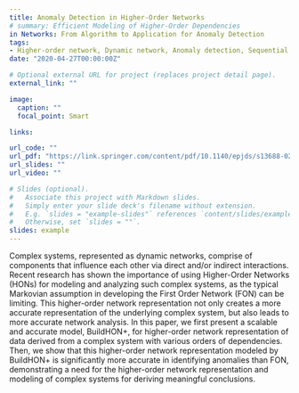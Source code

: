 ```yaml
---
title: Anomaly Detection in Higher-Order Networks
# summary: Efficient Modeling of Higher-Order Dependencies
in Networks: From Algorithm to Application for Anomaly Detection
tags:
- Higher-order network, Dynamic network, Anomaly detection, Sequential data
date: "2020-04-27T00:00:00Z"

# Optional external URL for project (replaces project detail page).
external_link: ""

image:
  caption: ""
  focal_point: Smart

links:

url_code: ""
url_pdf: "https://link.springer.com/content/pdf/10.1140/epjds/s13688-020-00233-y.pdf"
url_slides: ""
url_video: ""

# Slides (optional).
#   Associate this project with Markdown slides.
#   Simply enter your slide deck's filename without extension.
#   E.g. `slides = "example-slides"` references `content/slides/example-slides.md`.
#   Otherwise, set `slides = ""`.
slides: example
---
```



Complex systems, represented as dynamic networks, comprise of components that influence each other via direct and/or indirect interactions. Recent research has shown the importance of using Higher-Order Networks (HONs) for modeling and analyzing such complex systems, as the typical Markovian assumption in developing the First Order Network (FON) can be limiting. This higher-order network representation not only creates a more accurate representation of the underlying complex system, but also leads to more accurate network analysis. In this paper, we first present a scalable and accurate model, BuildHON+, for higher-order network representation of data derived from a complex system with various orders of dependencies. Then, we show that this higher-order network representation modeled by BuildHON+ is significantly more accurate in identifying anomalies than FON, demonstrating a need for the higher-order network representation and modeling of complex systems for deriving meaningful conclusions.